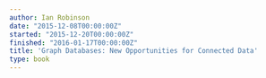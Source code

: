 ```yaml
---
author: Ian Robinson
date: "2015-12-08T00:00:00Z"
started: "2015-12-20T00:00:00Z"
finished: "2016-01-17T00:00:00Z"
title: 'Graph Databases: New Opportunities for Connected Data'
type: book
---
```

